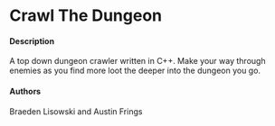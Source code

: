 # **Crawl The Dungeon**
#### **Description**

A top down dungeon crawler written in C++. Make your way through enemies as you find more loot the deeper into the dungeon you go. 

#### **Authors**
Braeden Lisowski and Austin Frings
